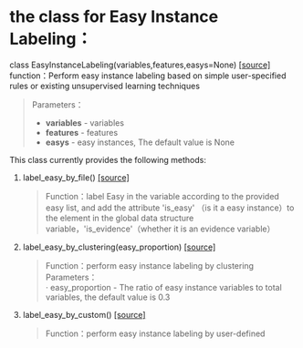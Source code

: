 # the class for Easy Instance Labeling：  
class EasyInstanceLabeling(variables,features,easys=None) [[source]](../easy_instance_labeling.py)      
function：Perform easy instance labeling based on simple user-specified rules or existing unsupervised learning techniques  
>Parameters：  
> - **variables** - variables  
> - **features** - features  
> - **easys** - easy instances, The default value is None  

This class currently provides the following methods:   
1. label_easy_by_file() [[source]](../easy_instance_labeling.py)               

    >Function：label Easy in the variable according to the provided easy list, and add the attribute 'is_easy' （is it a easy instance）to the element in the global data structure variable，'is_evidence'（whether it is an evidence variable）

2. label_easy_by_clustering(easy_proportion) [[source]](../easy_instance_labeling.py)              

    >Function：perform easy instance labeling by clustering 
    >Parameters：  
    > · easy_proportion - The ratio of easy instance variables to total variables, the default value is 0.3

3. label_easy_by_custom() [[source]](../easy_instance_labeling.py)          

    >Function：perform easy instance labeling by user-defined  